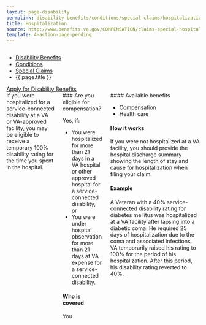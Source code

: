 ```yaml
---
layout: page-disability
permalink: disability-benefits/conditions/special-claims/hospitalization/index.html
title: Hospitalization
source: http://www.benefits.va.gov/COMPENSATION/claims-special-hospital_treatment.asp
template: 4-action-page-pending
---
```


<div class="splash" markdown="0">
<div class="row" markdown="0">
<div class="small-12 columns" markdown="0">

<ul class="breadcrumbs" role="menubar" aria-label="Primary">
<li class="parent"><a href="{{ site.url }}/disability-benefits/">Disability Benefits</a></li>
<li class="parent"><a href="{{ site.url }}/disability-benefits/conditions/">Conditions</a></li>
<li class="parent"><a href="{{ site.url }}/disability-benefits/conditions/special-claims/">Special Claims</a></li>
<li class="active">{{ page.title }}</li>
</ul>

</div>
</div>
</div>

<div class="main" role="main" markdown="0">

<div class="action-bar">
  <div class="row">
    <div class="small-12 columns">
      <a class="usa-button-primary" href="{{ site.url}}/disability-benefits/get/">Apply for Disability Benefits</a>
    </div>
  </div>  
</div>

<div class="section one" markdown="0">
<div class="primary" markdown="0">
<div class="row" markdown="0">
<div class="small-12 columns" markdown="1">
<div markdown="1">
If you were hospitalized for a service-connected disability at a VA or VA-approved facility, you may be eligible to receive a temporary 100% disability rating for the time you spent in the hospital.
</div>
<div class="call-out" markdown="1">
### Are you eligible for compensation?

Yes, if:

- You were hospitalized for more than 21 days in a VA hospital or other approved hospital for a service-connected disability, or
- You were under hospital observation for more than 21 days at VA expense for a service-connected disability.

#### Who is covered

You
</div>
<div markdown="1">
#### Available benefits

- Compensation
- Health care

#### How it works

If you were not hospitalized at a VA facility, you should provide the hospital discharge summary showing the length of stay and cause for hospitalization when filing your claim.

#### Example

A Veteran with a 40% service-connected disability rating for diabetes mellitus was hospitalized at a VA facility after lapsing into a diabetic coma. He required 25 days of hospitalization due to the coma and associated infections. VA temporarily raised his rating to 100% for the period of his hospitalization. After this period, his disability rating reverted to 40%.
</div>
</div>

</div>
</div>
</div>
